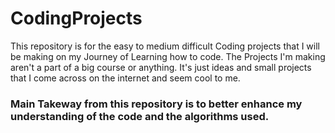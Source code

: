 # CodingProjects
This repository is for the easy to medium difficult Coding projects that I will be making on my Journey of Learning how to code. 
The Projects I'm making aren't a part of a big course or anything. 
It's just ideas and small projects that I come across on the internet and seem cool to me.

### Main Takeway from this repository is to better enhance my understanding of the code and the algorithms used.

